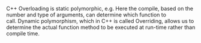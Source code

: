 C++ Overloading is static polymorphic, e.g. Here the compile, based on the number and type of arguments, can determine which function to call. Dynamic polymorphism, which in C++ is called Overriding, allows us to determine the actual function method to be executed at run-time rather than compile time.
